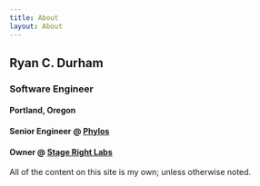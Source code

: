 ```yaml
---
title: About
layout: About
---
```


<h2 class="text-2xl">Ryan C. Durham</h2>
<h3 class="text-xl">Software Engineer</h3>
<h4 class="text-lg mb-8">Portland, Oregon</h4>

<h4 class="text-lg">Senior Engineer @ <a href="https://phylos.bio">Phylos</a></h4>
<h4 class="text-lg mb-8">Owner @ <a href="/">Stage Right Labs</a></h4>

All of the content on this site is my own; unless otherwise noted.
